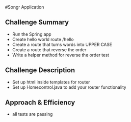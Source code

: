 
#Songr Application
## Challenge Summary
* Run the Spring app
* Create hello world route /hello
* Create a route that turns words into UPPER CASE
* Create a route that reverse the order
* Write a helper method for reverse the order test

## Challenge Description
* Set up html inside templates for router
* Set up Homecontrol.java to add your router functionality

## Approach & Efficiency
* all tests are passing



